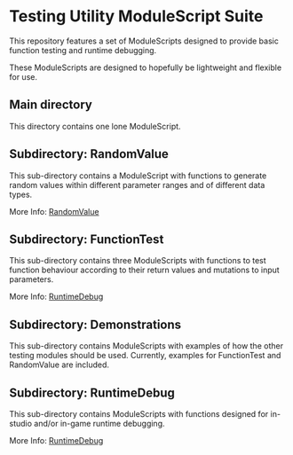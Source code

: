 # Testing Utility ModuleScript Suite

This repository features a set of ModuleScripts designed to provide basic function testing
and runtime debugging.

These ModuleScripts are designed to hopefully be lightweight and flexible for use.

## Main directory
This directory contains one lone ModuleScript.

## Subdirectory: RandomValue
This sub-directory contains a ModuleScript with functions to generate random values
within different parameter ranges and of different data types.

More Info: [RandomValue](./RandomValue)

## Subdirectory: FunctionTest
This sub-directory contains three ModuleScripts with functions to test function behaviour
according to their return values and mutations to input parameters.

More Info: [RuntimeDebug](./FunctionTest)

## Subdirectory: Demonstrations
This sub-directory contains ModuleScripts with examples of how the other testing modules
should be used. Currently, examples for FunctionTest and RandomValue are included.

## Subdirectory: RuntimeDebug
This sub-directory contains ModuleScripts with functions designed for in-studio and/or
in-game runtime debugging.

More Info: [RuntimeDebug](./RuntimeDebug/)
